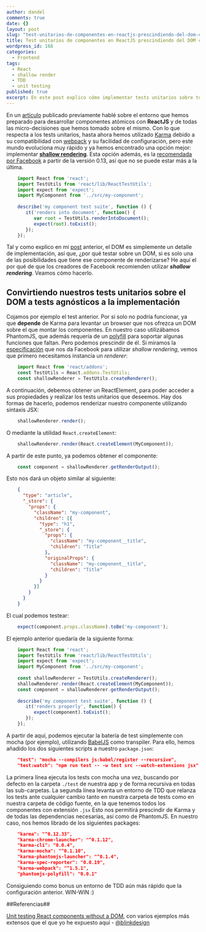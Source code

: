 ```yaml
---
author: dandel
comments: true
date: {}
layout: post
slug: "test-unitarios-de-componentes-en-reactjs-prescindiendo-del-dom-con-shallow-rendering"
title: Test unitarios de componentes en ReactJS prescindiendo del DOM con Shallow Rendering
wordpress_id: 168
categories: 
  - Frontend
tags: 
  - React
  - shallow render
  - TDD
  - unit testing
published: true
excerpt: En este post explico cómo implementar tests unitarios sobre tus componentes de UI utilizando shallow rendering.
---
```




En un [artículo](https://thecraftsmansjourney.wordpress.com/2015/06/18/configurando-un-entorno-en-webpack-para-trabajar-con-react/) publicado previamente hablé sobre el entorno que hemos preparado para desarrollar componentes atómicos con **ReactJS** y de todas las micro-decisiones que hemos tomado sobre el mismo. Con lo que respecta a los tests unitarios, hasta ahora hemos utilizado [Karma](http://karma-runner.github.io/0.12/index.html) debido a su compatibilidad con [webpack](http://webpack.github.io) y su facilidad de configuración, pero este mundo evoluciona muy rápido y ya hemos encontrado una opción mejor: implementar [**shallow rendering**](https://facebook.github.io/react/docs/test-utils.html#shallow-rendering). Esta opción además, es la [recomendada por Facebook](https://discuss.reactjs.org/t/whats-the-prefered-way-to-test-react-js-components/26/2) a partir de la versión 0.13, así que no se puede estar más a la última.

```javascript
    import React from 'react';
    import TestUtils from 'react/lib/ReactTestUtils';
    import expect from 'expect';
    import MyComponent from '../src/my-component';
    
    describe('my component test suite', function () {
       it('renders into document', function() {
          var root = TestUtils.renderIntoDocument();
          expect(root).toExist();
       });
    });
```

Tal y como explico en mi [post](https://thecraftsmansjourney.wordpress.com/2015/07/06/reactjs-agnostico-el-dom-como-un-detalle-de-implementacion/) anterior, el DOM es simplemente un detalle de implementación, así que, ¿por qué testar sobre un DOM, si es solo una de las posibilidades que tiene ese componente de renderizarse? He aquí el por qué de que los creadores de Facebook recomienden utilizar _**shallow rendering**_. Veamos cómo hacerlo.

## Convirtiendo nuestros tests unitarios sobre el DOM a tests agnósticos a la implementación

Cojamos por ejemplo el test anterior. Por si solo no podría funcionar, ya que **depende** de Karma para levantar un browser que nos ofrezca un DOM sobre el que montar los componentes. En nuestro caso utilizábamos PhantomJS, que además requería de un [polyfill](https://www.npmjs.com/package/phantomjs-polyfill) para soportar algunas funciones que faltan. Pero podemos prescindir de él. Si miramos la [especificación](https://facebook.github.io/react/docs/test-utils.html#shallow-rendering) que nos da Facebook para utilizar _shallow rendering_, vemos que primero necesitamos instancia un _renderer_:

```javascript
    import React from 'react/addons';
    const TestUtils = React.addons.TestUtils;
    const shallowRenderer = TestUtils.createRenderer();
```

A continuación, debemos obtener un ReactElement, para poder acceder a sus propiedades y realizar los tests unitarios que deseemos. Hay dos formas de hacerlo, podemos renderizar nuestro componente utilizando sintaxis JSX:

```javascript
    shallowRenderer.render();
```

O mediante la utilidad `React.createElement`:

```javascript 
    shallowRenderer.render(React.createElement(MyComponent));
```

A partir de este punto, ya podemos obtener el componente:

```javascript
    const component = shallowRenderer.getRenderOutput();
```    

Esto nos dará un objeto similar al siguiente:

```json
    {
      "type": "article",
      "_store": {
        "props": {
          "className": "my-component",
          "children": [{
            "type": "h1",
            "_store": {
              "props": {
                "className": "my-component__title",
                "children": "Title"
              },
              "originalProps": {
                "className": "my-component__title",
                "children": "Title"
              }
            }
          }]
        }
      }
    }
```

El cual podemos testear:

```javascript 
    expect(component.props.className).toBe('my-component');
```

El ejemplo anterior quedaría de la siguiente forma:

```javascript   
    import React from 'react';
    import TestUtils from 'react/lib/ReactTestUtils';
    import expect from 'expect';
    import MyComponent from '../src/my-component';
    
    const shallowRenderer = TestUtils.createRenderer();
    shallowRenderer.render(React.createElement(MyComponent));
    const component = shallowRenderer.getRenderOutput();
    
    describe('my component test suite', function () {
       it('renders properly', function() {
          expect(component).toExist();
       });
    });
```

A partir de aquí, podemos ejecutar la batería de test simplemente con mocha (por ejemplo), utilizando [BabelJS](https://babeljs.io) como transpiler. Para ello, hemos añadido los dos siguientes scripts a nuestro `package.json`:

```json 
    "test": "mocha --compilers js:babel/register --recursive",
    "test:watch": "npm run test -- -w test src --watch-extensions jsx"
```

La primera línea ejecuta los tests con mocha una vez, buscando por defecto en la carpeta `./test` de nuestra app y de forma recursiva en todas las sub-carpetas. La segunda línea levanta un entorno de TDD que relanza los tests ante cualquier cambio tanto en nuestra carpeta de tests como en nuestra carpeta de código fuente, en la que tenemos todos los componentes con extensión `.jsx` Esto nos permitirá prescindir de Karma y de todas las dependencias necesarias, así como de PhantomJS. En nuestro caso, nos hemos librado de los siguientes packages:

```json
    "karma": "^0.12.33",		
    "karma-chrome-launcher": "^0.1.12",		
    "karma-cli": "0.0.4",		
    "karma-mocha": "^0.1.10",		
    "karma-phantomjs-launcher": "^0.1.4",		
    "karma-spec-reporter": "0.0.19",		
    "karma-webpack": "^1.5.1",
    "phantomjs-polyfill": "0.0.1"
```

Consiguiendo como bonus un entorno de TDD aún más rápido que la configuración anterior. WIN-WIN :) 

##Referencias##

[Unit testing React components without a DOM](http://simonsmith.io/unit-testing-react-components-without-a-dom/), con varios ejemplos más extensos que el que yo he expuesto aquí - [@blinkdesign](http://twitter.com/blinkdesign)
